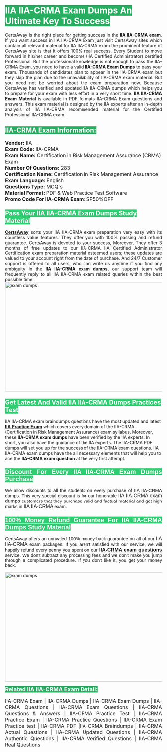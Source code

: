 <h1><span style="color:#ffffff"><strong><span style="background-color:#27ae60">IIA IIA-CRMA Exam Dumps An Ultimate Key To Success</span></strong></span></h1> <div style="text-align:justify">CertsAway is the right place for getting success in the <strong>IIA IIA-CRMA exam</strong>. If you want success in IIA IIA-CRMA Exam just visit CertsAway sites which contain all relevant material for IIA IIA-CRMA exam the prominent feature of CertsAway site is that it offers 100% real success. Every Student to move forward in his/her career and become (IIA Certified Administrator) certified Professional. But the professional knowledge is not enough to pass the IIA-CRMA Exam, you need to have a valid <a href="https://www.certsaway.com/iia/iia-crma-exam-dumps"><strong>IIA-CRMA Exam Dumps</strong></a> to pass your exam. Thousands of candidates plan to appear in the IIA-CRMA exam but they skip the plan due to the unavailability of IIA-CRMA exam material. But you need not be worried about the exam preparation now. Because CertsAway has verified and updated IIA IIA-CRMA dumps which helps you to prepare for your exam with less effort in a very short time. <strong>IIA IIA-CRMA Exam Material</strong> is available in PDF formats IIA-CRMA Exam questions and answers. This exam material is designed by the IIA experts after an in-depth analysis of IIA IIA-CRMA recommended material for the Certified Professional IIA-CRMA exam.</div> <h2 style="text-align:justify"><span style="color:#ffffff"><span style="background-color:#27ae60">IIA-CRMA Exam Information:</span></span></h2> <p><span style="font-size:16px"><strong>Vender:</strong> IIA<br /> <strong>Exam Code:</strong> IIA-CRMA<br /> <strong>Exam Name:</strong> Certification in Risk Management Assurance (CRMA) Exam<br /> <strong>Number Of Questions:</strong> 283<br /> <strong>Certification Name: </strong>Certification in Risk Management Assurance<br /> <strong>Exam Language: </strong>English<br /> <strong>Questions Type:</strong> MCQ`s<br /> <strong>Material Format: </strong>PDF & Web Practice Test Software<br /> <strong>Promo Code For IIA-CRMA Exam: </strong>SP50%OFF</span></p> <h3><span style="font-size:20px"><span style="color:#ffffff"><strong><span style="background-color:#2ecc71">Pass Your IIA IIA-CRMA Exam Dumps Study Material</span></strong></span></span></h3> <div style="text-align:justify"><a href=" https://www.certsaway.com/"><strong>CertsAway</strong></a> sorts your IIA IIA-CRMA exam preparation very easy with its countless value features. They offer you with 100% passing and refund guarantee. CertsAway is devoted to your success, Moreover, They offer 3 months of free updates to our IIA-CRMA IIA Certified Administrator Certification exam preparation material esteemed users; these updates are valued to your account right from the date of purchase. And 24/7 Customer support is offered to all users, who can write us anytime if you find any ambiguity in the <strong>IIA IIA-CRMA exam dumps</strong>, our support team will frequently reply to all IIA IIA-CRMA exam related queries within the best possible time.</div> <div style="text-align:justify"> </div> <div style="text-align:justify"><a href="https://www.certsaway.com/iia/iia-crma-exam-dumps" rel="no-follow"><img alt="exam dumps" src="https://www.certcollections.com/uploads/content/certsaway.png" style="height:350px; width:750px" /></a></div> <h3><span style="font-size:20px"><span style="color:#ffffff"><strong><span style="background-color:#2ecc71">Get Latest And Valid IIA IIA-CRMA Dumps Practices Test</span></strong></span></span></h3> <p>IIA IIA-CRMA exam braindumps questions have the most updated and latest <a href="https://www.certsaway.com/iia-questions"><strong>IIA Practice Exam</strong></a> which covers every domain of the IIA-CRMA (Certification in Risk Management Assurance) exam syllabus. Moreover, these <strong>IIA-CRMA exam dumps</strong> have been verified by the IIA experts. In short, you also have the guidance of the IIA experts. The IIA-CRMA PDF dumps will set you up for the success of the IIA-CRMA exam questions. IIA IIA-CRMA exam dumps have the all necessary elements that will help you to ace the <strong>IIA-CRMA exam question</strong> at the very first attempt.</p> <h3 style="text-align:justify"><span style="font-size:20px"><span style="color:#ffffff"><strong><span style="font-family:Calibri,sans-serif"><span style="background-color:#2ecc71">Discount For Every </span><span style="background-color:#2ecc71">IIA IIA-CRMA Exam</span><span style="background-color:#2ecc71"> Dumps Purchase</span></span></strong></span></span></h3> <div style="text-align:justify"> <p><span style="font-size:11pt"><span style="font-family:Calibri,sans-serif">We allow discounts to all the students on every purchase of IIA IIA-CRMA dumps. This very special discount is for our honorable <span style="font-size:12.0pt"><span style="background-color:white">IIA IIA-CRMA exam dumps </span></span>customers that they purchase valid and factual material and get high marks in <span style="font-size:12.0pt"><span style="background-color:white">IIA IIA-CRMA </span></span>exam. </span></span></p> <h3><span style="font-size:20px"><span style="color:#ffffff"><strong><span style="font-family:Calibri,sans-serif"><span style="background-color:#2ecc71">100% Money Refund Guarantee For </span><span style="background-color:#2ecc71">IIA IIA-CRMA Dumps Study Material</span></span></strong></span></span></h3> <p><span style="font-size:11pt"><span style="font-family:Calibri,sans-serif">CertsAway offers an unrivaled 100% money-back guarantee on all of our <span style="font-size:12.0pt"><span style="background-color:white">IIA IIA-CRMA </span></span>exam packages. If you aren't satisfied with our service, we will happily refund every penny you spent on our <span style="font-size:12.0pt"><span style="background-color:white"><a href="https://www.certsaway.com/iia/iia-crma-exam-dumps"><strong>IIA-CRMA exam questions</strong></a> </span></span>service. We don't subtract any processing fees and we don't make you jump through a complicated procedure. If you don't like it, you get your money back.</span></span></p> <p><a href="https://www.certsaway.com/iia/iia-crma-exam-dumps" rel="no-follow"><img alt="exam dumps" src="https://www.certcollections.com/uploads/content/certsaway_(2)2.png" style="height:350px; width:750px" /></a></p> <p><span style="color:#ffffff"><strong><span style="font-size:18px"><span style="background-color:#27ae60">Related IIA IIA-CRMA Exam Detail:</span></span></strong></span><br /> <br /> <span style="font-size:16px">IIA-CRMA Exam | IIA-CRMA Dumps | IIA-CRMA Exam Dumps | IIA-CRMA Questions | IIA-CRMA Exam Questions | IIA-CRMA Questions & Answers | IIA-CRMA Practice Test | IIA-CRMA Practice Exam | IIA-CRMA Practice Questions | IIA-CRMA Exam Practice test | IIA-CRMA PDF |IIA-CRMA Braindumps | IIA-CRMA Actual Questions | IIA-CRMA Updated Questions | IIA-CRMA Authentic Questions | IIA-CRMA Verified Questions | IIA-CRMA Real Questions</span></p> </div>
